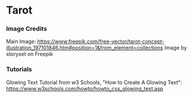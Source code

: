 # Tarot

### Image Credits
Main Image: https://www.freepik.com/free-vector/tarot-concept-illustration_197101846.htm#position=1&from_element=collections Image by storyset on Freepik

### Tutorials
Glowing Text Tutorial from w3 Schools, "How to Create A Glowing Text": https://www.w3schools.com/howto/howto_css_glowing_text.asp

